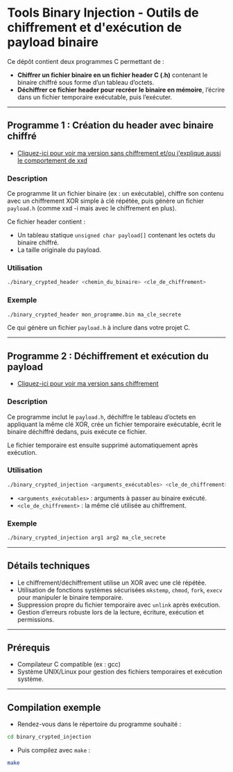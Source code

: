 # Tools Binary Injection - Outils de chiffrement et d'exécution de payload binaire

Ce dépôt contient deux programmes C permettant de :

- **Chiffrer un fichier binaire en un fichier header C (.h)** contenant le binaire chiffré sous forme d’un tableau d’octets.
- **Déchiffrer ce fichier header pour recréer le binaire en mémoire**, l’écrire dans un fichier temporaire exécutable, puis l’exécuter.

---

## Programme 1 : Création du header avec binaire chiffré
- [Cliquez-ici pour voir ma version sans chiffrement et/ou j'explique aussi le comportement de xxd](binary_create_header/README.md)

### Description

Ce programme lit un fichier binaire (ex : un exécutable), chiffre son contenu avec un chiffrement XOR simple à clé répétée, puis génère un fichier `payload.h` (comme xxd -i mais avec le chiffrement en plus).



Ce fichier header contient :

- Un tableau statique `unsigned char payload[]` contenant les octets du binaire chiffré.
- La taille originale du payload.

### Utilisation

``` bash
./binary_crypted_header <chemin_du_binaire> <cle_de_chiffrement>

```


### Exemple

``` bash
./binary_crypted_header mon_programme.bin ma_cle_secrete

```


Ce qui génère un fichier `payload.h` à inclure dans votre projet C.

---

## Programme 2 : Déchiffrement et exécution du payload
- [Cliquez-ici pour voir ma version sans chiffrement](binary_injection/README.md)

### Description

Ce programme inclut le `payload.h`, déchiffre le tableau d’octets en appliquant la même clé XOR, crée un fichier temporaire exécutable, écrit le binaire déchiffré dedans, puis exécute ce fichier.

Le fichier temporaire est ensuite supprimé automatiquement après exécution.

### Utilisation

``` bash
./binary_crypted_injection <arguments_exécutables> <cle_de_chiffrement>

```


- `<arguments_exécutables>` : arguments à passer au binaire exécuté.
- `<cle_de_chiffrement>` : la même clé utilisée au chiffrement.

### Exemple


``` bash
./binary_crypted_injection arg1 arg2 ma_cle_secrete

```


---

## Détails techniques

- Le chiffrement/déchiffrement utilise un XOR avec une clé répétée.
- Utilisation de fonctions systèmes sécurisées `mkstemp`, `chmod`, `fork`, `execv` pour manipuler le binaire temporaire.
- Suppression propre du fichier temporaire avec `unlink` après exécution.
- Gestion d’erreurs robuste lors de la lecture, écriture, exécution et permissions.

---

## Prérequis

- Compilateur C compatible (ex : gcc)
- Système UNIX/Linux pour gestion des fichiers temporaires et exécution système.

---
## Compilation exemple

- Rendez-vous dans le répertoire du programme souhaité :

``` bash
cd binary_crypted_injection
```
- Puis compilez avec `make` :

``` bash
make
```


